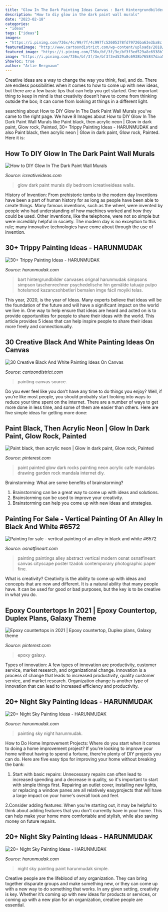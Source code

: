 ```yaml
---
title: "Glow In The Dark Painting Ideas Canvas : Bart Hintergrundbilder Canvases Orignal Harunmudak Simpsons Simpson Taschenrechner Psychedelische Hin Gemälde Tatuaje Pulpo Hotelsmod Kazancsohbetleri Bemalen Imge Fácil Moyiki Telas"
description: "How to diy glow in the dark paint wall murals"
date: "2023-02-18"
categories:
- "ideas"
tags: ["ideas"]
images:
- "https://i.pinimg.com/736x/4c/99/7f/4c997fc52605378fd79726ba63e3ba8c.jpg"
featuredImage: "http://www.cartoondistrict.com/wp-content/uploads/2018/09/Black-And-White-Painting-Ideas-On-Canvas00018.jpg"
featured_image: "https://i.pinimg.com/736x/bf/3f/3e/bf3f3ed529a8c6938b765847daa53574.jpg"
image: "https://i.pinimg.com/736x/bf/3f/3e/bf3f3ed529a8c6938b765847daa53574.jpg"
ShowToc: true
author: "Arlie Bergnaum"
---
```



Creative ideas are a way to change the way you think, feel, and do. There are endless possibilities when it comes to how to come up with new ideas, but there are a few basic tips that can help you get started. One important thing to keep in mind is that creativity doesn’t have to come from thinking outside the box; it can come from looking at things in a different light.

	

		
searching about How to DIY Glow In The Dark Paint Wall Murals you've came to the right page. We have 8 Images about How to DIY Glow In The Dark Paint Wall Murals like Paint black, then acrylic neon | Glow in dark paint, Glow rock, Painted, 30+ Trippy Painting Ideas - HARUNMUDAK and also Paint black, then acrylic neon | Glow in dark paint, Glow rock, Painted. Here it is:
		
    
## How To DIY Glow In The Dark Paint Wall Murals

<img loading=lazy src="http://www.icreativeideas.com/wp-content/uploads/2014/08/How-to-DIY-Glow-In-The-Dark-Paint-Wall-Murals-1.jpg" onerror="this.onerror=null;this.src='https://tse3.mm.bing.net/th?id=OIP.m8ZFMQ3FH6ZziMC_CS35twHaK0&amp;pid=15.1';" alt="How to DIY Glow In The Dark Paint Wall Murals">

_Source: icreativeideas.com_

>glow dark paint murals diy bedroom icreativeideas walls. 

	

History of Invention: From prehistoric tombs to the modern day
Inventions have been a part of human history for as long as people have been able to create things. Many famous inventions, such as the wheel, were invented by people who had understanding of how machines worked and how they could be used. Other inventions, like the telephone, were not so simple but were incredibly helpful in society. The modern day is no exception to this rule; many innovative technologies have come about through the use of invention.

    
## 30+ Trippy Painting Ideas - HARUNMUDAK

<img loading=lazy src="https://www.harunmudak.com/wp-content/uploads/2020/07/trippy-painting-ideas-8-576x1024.jpg" onerror="this.onerror=null;this.src='https://tse4.mm.bing.net/th?id=OIP._DJXtNPg5AVutym0mmKSAgHaNK&amp;pid=15.1';" alt="30+ Trippy Painting Ideas - HARUNMUDAK">

_Source: harunmudak.com_

>bart hintergrundbilder canvases orignal harunmudak simpsons simpson taschenrechner psychedelische hin gemälde tatuaje pulpo hotelsmod kazancsohbetleri bemalen imge fácil moyiki telas. 

	

This year, 2020, is the year of Ideas. Many experts believe that ideas will be the foundation of the future and will have a significant impact on the world we live in. One way to help ensure that ideas are heard and acted on is to provide opportunities for people to share their ideas with the world. This article provides 5 ideas that can help inspire people to share their ideas more freely and connectionually.

    
## 30 Creative Black And White Painting Ideas On Canvas

<img loading=lazy src="http://www.cartoondistrict.com/wp-content/uploads/2018/09/Black-And-White-Painting-Ideas-On-Canvas00018.jpg" onerror="this.onerror=null;this.src='https://tse2.mm.bing.net/th?id=OIP.sr655YspS_lX7M_1BzVRBAHaJ-&amp;pid=15.1';" alt="30 Creative Black And White Painting Ideas On Canvas">

_Source: cartoondistrict.com_

>painting canvas source. 

	

Do you ever feel like you don’t have any time to do things you enjoy? Well, if you’re like most people, you should probably start looking into ways to reduce your time spent on the internet. There are a number of ways to get more done in less time, and some of them are easier than others. Here are five simple ideas for getting more done: 
    
## Paint Black, Then Acrylic Neon | Glow In Dark Paint, Glow Rock, Painted

<img loading=lazy src="https://i.pinimg.com/736x/bf/3f/3e/bf3f3ed529a8c6938b765847daa53574.jpg" onerror="this.onerror=null;this.src='https://tse4.mm.bing.net/th?id=OIP.FaAM6FVye8oqKwPCFwhocQHaFj&amp;pid=15.1';" alt="Paint black, then acrylic neon | Glow in dark paint, Glow rock, Painted">

_Source: pinterest.com_

>paint painted glow dark rocks painting neon acrylic cafe mandalas drawing garden rock mandala internet diy. 

	

Brainstorming: What are some benefits of brainstorming?
1. Brainstorming can be a great way to come up with ideas and solutions.
2. Brainstorming can be used to improve your creativity.
3. Brainstorming can help you come up with new ideas and strategies.

    
## Painting For Sale - Vertical Painting Of An Alley In Black And White #6572

<img loading=lazy src="http://www.osnatfineart.com/paintings/12-06/12-06-vertical-painting-of-an-alley-in-black-and-white.jpg" onerror="this.onerror=null;this.src='https://tse3.mm.bing.net/th?id=OIP.0VT-u1oETBNufLJgeGSbOgHaJa&amp;pid=15.1';" alt="Painting for sale - vertical painting of an alley in black and white #6572">

_Source: osnatfineart.com_

>painting paintings alley abstract vertical modern osnat osnatfineart canvas cityscape poster tzadok contemporary photographic paper fine. 

	

What is creativity?
Creativity is the ability to come up with ideas and concepts that are new and different. It is a natural ability that many people have. It can be used for good or bad purposes, but the key is to be creative in what you do.

    
## Epoxy Countertops In 2021 | Epoxy Countertop, Duplex Plans, Galaxy Theme

<img loading=lazy src="https://i.pinimg.com/736x/4c/99/7f/4c997fc52605378fd79726ba63e3ba8c.jpg" onerror="this.onerror=null;this.src='https://tse1.mm.bing.net/th?id=OIP.3gEv42FiZpkWxyWAwdM5OQHaNK&amp;pid=15.1';" alt="Epoxy countertops in 2021 | Epoxy countertop, Duplex plans, Galaxy theme">

_Source: pinterest.com_

>epoxy galaxy. 

	

Types of innovation: A few types of innovation are productivity, customer service, market research, and organizational change.
Innovation is a process of change that leads to increased productivity, quality customer service, and market research. Organization change is another type of innovation that can lead to increased efficiency and productivity.

    
## 20+ Night Sky Painting Ideas - HARUNMUDAK

<img loading=lazy src="https://harunmudak.com/wp-content/uploads/2020/07/Night-Sky-Painting-5-1-697x1024.jpg" onerror="this.onerror=null;this.src='https://tse3.mm.bing.net/th?id=OIP.lvPDltZAP6OOeGUyZ8zfhAHaK4&amp;pid=15.1';" alt="20+ Night Sky Painting Ideas - HARUNMUDAK">

_Source: harunmudak.com_

>painting sky night harunmudak. 

	

How to Do Home Improvement Projects: Where do you start when it comes to doing a home improvement project?
If you're looking to improve your home without having to spend a fortune, there're plenty of DIY projects you can do. Here are five easy tips for improving your home without breaking the bank:
1. Start with basic repairs: Unnecessary repairs can often lead to increased spending and a decrease in quality, so it's important to start with simple things first. Repairing an outlet cover, installing new lights, or replacing a window panes are all relatively easyprojects that will have a large impact on your home's overall look and feel.

2.Consider adding features: When you're starting out, it may be helpful to think about adding features that you don't currently have in your home. This can help make your home more comfortable and stylish, while also saving money on future repairs.

    
## 20+ Night Sky Painting Ideas - HARUNMUDAK

<img loading=lazy src="https://harunmudak.com/wp-content/uploads/2020/07/night-sky-painting-5-681x1024.jpg" onerror="this.onerror=null;this.src='https://tse3.mm.bing.net/th?id=OIP.gVl8eNZJbUKk1tNgsvcLnwHaLI&amp;pid=15.1';" alt="20+ Night Sky Painting Ideas - HARUNMUDAK">

_Source: harunmudak.com_

>night sky painting paint harunmudak simple. 

	

Creative people are the lifeblood of any organization. They can bring together disparate groups and make something new, or they can come up with a new way to do something that works. In any given setting, creativity is key. Whether it’s coming up with new ideas for products or services, or coming up with a new plan for an organization, creative people are essential.

